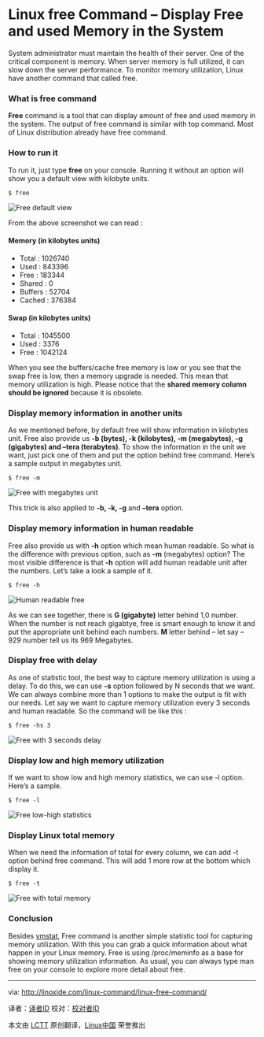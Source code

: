 Linux free Command – Display Free and used Memory in the System
================================================================================
System administrator must maintain the health of their server. One of the critical component is memory. When server memory is full utilized, it can slow down the server performance. To monitor memory utilization, Linux have another command that called free.

### What is free command ###

**Free** command is a tool that can display amount of free and used memory in the system. The output of free command is similar with top command. Most of Linux distribution already have free command.

### How to run it ###

To run it, just type **free** on your console. Running it without an option will show you a default view with kilobyte units.

    $ free

![Free default view](http://linoxide.com/wp-content/uploads/2013/12/free_default.png)

From the above screenshot we can read :

#### Memory (in kilobytes units) ####

- Total : 1026740
- Used : 843396
- Free : 183344
- Shared : 0
- Buffers : 52704
- Cached : 376384

#### Swap (in kilobytes units) ####

- Total : 1045500
- Used : 3376
- Free : 1042124

When you see the buffers/cache free memory is low or you see that the swap free is low, then a memory upgrade is needed. This mean that memory utilization is high. Please notice that the **shared memory column should be ignored** because it is obsolete.

### Display memory information in another units ###

As we mentioned before, by default free will show information in kilobytes unit. Free also provide us **-b (bytes), -k (kilobytes), -m (megabytes), -g (gigabytes) and –tera (terabytes)**. To show the information in the unit we want, just pick one of them and put the option behind free command. Here’s a sample output in megabytes unit.

    $ free -m

![Free with megabytes unit](http://linoxide.com/wp-content/uploads/2013/12/free_m.png)

This trick is also applied to **-b, -k, -g** and **–tera** option.

### Display memory information in human readable ###

Free also provide us with **-h** option which mean human readable. So what is the difference with previous option, such as **-m** (megabytes) option? The most visible difference is that **-h** option will add human readable unit after the numbers. Let’s take a look a sample of it.

    $ free -h

![Human readable free](http://linoxide.com/wp-content/uploads/2013/12/free_h.png)

As we can see together, there is **G (gigabyte)** letter behind 1,0 number. When the number is not reach gigabtye, free is smart enough to know it and put the appropriate unit behind each numbers. **M** letter behind – let say – 929 number tell us its 969 Megabytes.

### Display free with delay ###

As one of statistic tool, the best way to capture memory utilization is using a delay. To do this, we can use **-s** option followed by N seconds that we want. We can always combine more than 1 options to make the output is fit with our needs. Let say we want to capture memory utilization every 3 seconds and human readable. So the command will be like this :

    $ free -hs 3

![Free with 3 seconds delay](http://linoxide.com/wp-content/uploads/2013/12/free_hs3.png)

### Display low and high memory utilization ###

If we want to show low and high memory statistics, we can use -l option. Here’s a sample.

    $ free -l

![Free low-high statistics](http://linoxide.com/wp-content/uploads/2013/12/free_l.png)

### Display Linux total memory ###

When we need the information of total for every column, we can add -t option behind free command. This will add 1 more row at the bottom which display it.

    $ free -t

![Free with total memory](http://linoxide.com/wp-content/uploads/2013/12/free_t.png)

### Conclusion ###

Besides [vmstat][1], Free command is another simple statistic tool for capturing memory utilization. With this you can grab a quick information about what happen in your Linux memory. Free is using /proc/meminfo as a base for showing memory utilization information. As usual, you can always type man free on your console to explore more detail about free.

--------------------------------------------------------------------------------

via: http://linoxide.com/linux-command/linux-free-command/

译者：[译者ID](https://github.com/译者ID) 校对：[校对者ID](https://github.com/校对者ID)

本文由 [LCTT](https://github.com/LCTT/TranslateProject) 原创翻译，[Linux中国](http://linux.cn/) 荣誉推出

[1]:http://linoxide.com/linux-command/linux-vmstat-command-tool-report-virtual-memory-statistics/